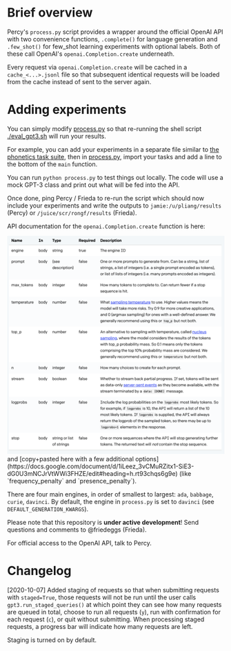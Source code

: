 # Brief overview

Percy's `process.py` script provides a wrapper around the official OpenAI API with two convenience functions, `.complete()` for language generation and `.few_shot()` for few_shot learning experiments with optional labels. Both of these call OpenAI's `openai.Completion.create` underneath. 

Every request via `openai.Completion.create` will be cached in a `cache_<...>.jsonl` file so that subsequent identical requests will be loaded from the cache instead of sent to the server again. 


# Adding experiments 

You can simply modify [process.py](https://github.com/friedeggs/in-context_learning/blob/master/process.py) so that re-running the shell script [./eval_gpt3.sh](https://github.com/friedeggs/in-context_learning/blob/master/eval_gpt3.sh) will run your results. 

For example, you can add your experiments in a separate file similar to [the phonetics task suite](https://github.com/friedeggs/in-context_learning/blob/master/prompts_from_chris.py), then in [process.py](https://github.com/friedeggs/in-context_learning/blob/master/process.py), import your tasks and add a line to the bottom of the `main` function. 

You can run `python process.py` to test things out locally. The code will use a mock GPT-3 class and print out what will be fed into the API. 

Once done, ping Percy / Frieda to re-run the script which should now include your experiments and write the outputs to `jamie:/u/pliang/results` (Percy) or `/juice/scr/rongf/results` (Frieda). 

API documentation for the `openai.Completion.create` function is here:
<!-- ![OpenAI GPT-3 API documentation](API_documentation.png){:height="700px" width="400px"} -->
<img src="API_documentation.png" width="700">
and [copy+pasted here with a few additional options](https://docs.google.com/document/d/1iLeez_3vCMuRZitx1-SiE3-dG0U3mNCJrVtWWi3FHZE/edit#heading=h.rt93chqs6g9e) (like `frequency_penalty` and `presence_penalty`). 

There are four main engines, in order of smallest to largest: `ada`, `babbage`, `curie`, `davinci`. By default, the engine in `process.py` is set to `davinci` (see `DEFAULT_GENERATION_KWARGS`).

Please note that this repository is **under active development**! Send questions and comments to @friedeggs (Frieda). 

For official access to the OpenAI API, talk to Percy. 

# Changelog

[2020-10-07] Added staging of requests so that when submitting requests with `staged=True`, those requests will not be run until the user calls `gpt3.run_staged_queries()` at which point they can see how many requests are queued in total, choose to run all requests (`y`), run with confirmation for each request (`c`), or quit without submitting. When processing staged requests, a progress bar will indicate how many requests are left. 

Staging is turned on by default. 